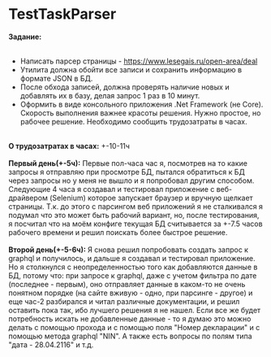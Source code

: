 # TestTaskParser
**Задание:**<br /><br />
- Написать парсер страницы - https://www.lesegais.ru/open-area/deal<br />
- Утилита должна обойти все записи и сохранить информацию в формате JSON в БД.<br />
- После обхода записей, должна проверять наличие новых и добавлять их в базу, делая запрос 1 раз в 10 минут.<br />
- Оформить в виде консольного приложения .Net Framework (не Core). Скорость выполнения важнее красоты решения. Нужно простое, но рабочее решение. Необходимо сообщить трудозатраты в часах.<br /><br />

**О трудозатратах в часах:** +-10-11ч<br /><br />
**Первый день(+-5ч):** Первые пол-часа час я, посмотрев на то какие запросы я отправляю при просмотре БД, пытался обратиться к БД через запросы но у меня не вышло и я попробовал другим способом. Следующие 4 часа я создавал и тестировал приложение с веб-драйвером (Selenium) которое запускает браузер и вручную щелкает страницы. Т.к. до этого с парсингом веб приложений я не сталкивался я подумал что это может быть рабочий вариант, но, после тестирования, я посчитал что на моём конфиге текущая БД считывается за +-7.5 часов рабочего времени и решил поискать более быстрое решение.<br /><br />
**Второй день(+-5-6ч):** Я снова решил попробовать создать запрос к graphql и получилось, и дальше я создавал и тестировал приложение. Но я столкнулся с неопределенностью того как добавляются данные в БД, потому что: при запросе к graphql, даже с учетом фильтра по дате (последнее - первым), оно отправляет данные в каком-то не очень понятном порядке (на сайте вживую - одно, при парсинге - другое) и еще час-2 разбирался и читал различные документации, и решил оставить пока так, ибо лучшего решения я не нашел. Если все же будет потребность искать не добавленные данные - то я думаю это можно делать с помощью прохода и с помощью поля "Номер декларации" и с помощью метода graphql "NIN". А также есть вопросы по полям типа "дата - 28.04.2116" и т.д.
